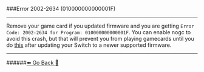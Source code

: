 ###Error 2002-2634 (010000000000001F)
***
Remove your game card if you updated firmware and you are getting `Error Code: 2002-2634 for Program: 010000000000001F`. You can enable nogc to avoid this crash, but that will prevent you from playing gamecards until you do [this](https://rentry.org/UpgradeDowngrade) after updating your Switch to a newer supported firmware.
***
######[⬅️ Go Back 🦝](https://rentry.org/SwitchFAQ)
